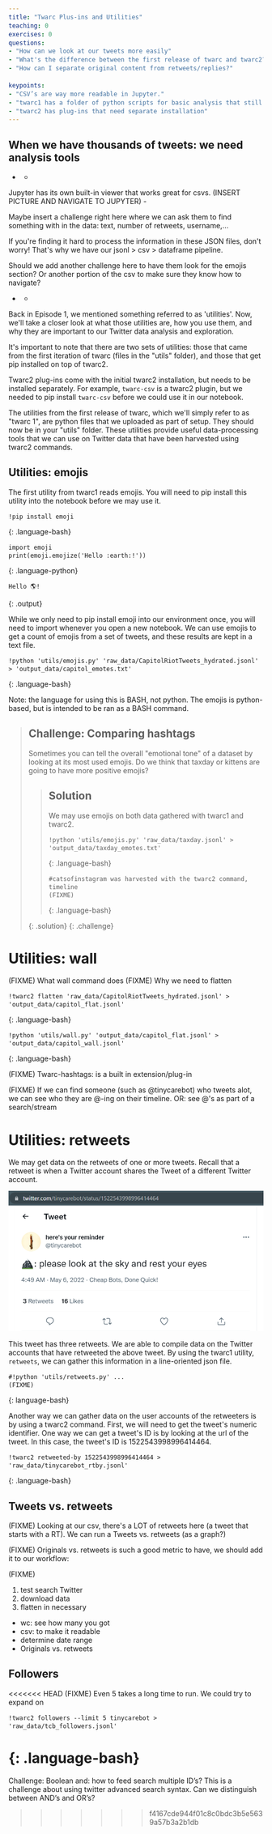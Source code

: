 ```yaml
---
title: "Twarc Plus-ins and Utilities"
teaching: 0
exercises: 0
questions:
- "How can we look at our tweets more easily"
- "What's the difference between the first release of twarc and twarc2?"
- "How can I separate original content from retweets/replies?"

keypoints:
- "CSV’s are way more readable in Jupyter."
- "twarc1 has a folder of python scripts for basic analysis that still work, but you need to retrieve them."
- "twarc2 has plug-ins that need separate installation"
---
```


## When we have thousands of tweets: we need analysis tools

- -
Jupyter has its own built-in viewer that works great for csvs. (INSERT PICTURE AND
NAVIGATE TO JUPYTER) -

Maybe insert a challenge right here where we can ask them to find
something with in the data: text, number of retweets, username,...

If you're finding it hard to process the information in these
JSON files, don't worry! That's why we have our jsonl > csv >
dataframe pipeline.


Should we add another challenge here to have them look for the
emojis section? Or another portion of the csv to make sure
they know how to navigate?
- -

Back in Episode 1, we mentioned something referred to as
'utilities'. Now, we'll take a closer look at what those
utilities are, how you use them, and why they are important to
our Twitter data analysis and exploration.

It's important to note that there are two sets of
utilities: those that came from the first iteration of twarc (files in the "utils" folder), and those that get pip installed on top
of twarc2.

Twarc2 plug-ins come with the initial twarc2 installation, but needs to be installed separately. For example, `twarc-csv` is a twarc2 plugin,
but we needed to pip install `twarc-csv` before we could use it in our notebook.

The utilities from the first release of twarc, which we'll simply refer to as "twarc 1", are python files that we uploaded as part
of setup. They should now be in your "utils" folder. These utilities provide useful data-processing tools that we can use on Twitter data that have been harvested using twarc2 commands.

## Utilities: emojis

The first utility from twarc1 reads emojis. You will need to pip install this utility into the notebook before we may use it.

~~~
!pip install emoji
~~~
{: .language-bash}

~~~
import emoji
print(emoji.emojize('Hello :earth:!'))
~~~
{: .language-python}

~~~
Hello 🌎!
~~~
{: .output}

While we only need to pip install emoji into our environment once, you will need to import whenever you open a new notebook.
We can use emojis to get a count of emojis from a set of tweets, and these results are kept in a text file.

~~~
!python 'utils/emojis.py' 'raw_data/CapitolRiotTweets_hydrated.jsonl' > 'output_data/capitol_emotes.txt'
~~~
{: .language-bash}

Note: the language for using this is BASH, not python. The emojis is python-based, but is intended to be ran as a BASH command.

> ## Challenge: Comparing hashtags
> Sometimes you can tell the overall "emotional tone" of a dataset
> by looking at its most used emojis. Do we think that taxday
> or kittens are going to have more positive emojis?
>
> > ## Solution
> > We may use emojis on both data gathered with twarc1 and twarc2.
> > ~~~
> > !python 'utils/emojis.py' 'raw_data/taxday.jsonl' > 'output_data/taxday_emotes.txt'
> > ~~~
> > {: .language-bash}
> >
> > ~~~
> > #catsofinstagram was harvested with the twarc2 command, timeline
> > (FIXME)
> > ~~~
> > {: .language-bash}
> >
> {: .solution}
{: .challenge}

# Utilities: wall

(FIXME) What wall command does
(FIXME) Why we need to flatten

~~~
!twarc2 flatten 'raw_data/CapitolRiotTweets_hydrated.jsonl' > 'output_data/capitol_flat.jsonl'
~~~
{: .language-bash}

~~~
!python 'utils/wall.py' 'output_data/capitol_flat.jsonl' > 'output_data/capitol_wall.jsonl'
~~~
{: .language-bash}


(FIXME) Twarc-hashtags: is a built in extension/plug-in


(FIXME) If we can find someone (such as @tinycarebot) who
tweets alot, we can see who they are
@-ing on their timeline. OR: see @'s as part of a search/stream

# Utilities: retweets

We may get data on the retweets of one or more tweets. Recall that a retweet is when a Twitter account shares the Tweet of a different Twitter account.

![tiny care bot's tweet that has three retweets](../fig/tcb_tweet.png)

This tweet has three retweets. We are able to compile data on the Twitter accounts that have retweeted the above tweet. By using the twarc1 utility, `retweets`, we can gather this information in a line-oriented json file.

~~~
#!python 'utils/retweets.py' ...
(FIXME)
~~~
{: language-bash}

Another way we can gather data on the user accounts of the retweeters is by using a twarc2 command. First, we will need to get the tweet's numeric identifier. One way we can get a tweet's ID is by looking at the url of the tweet. In this case, the tweet's ID is 1522543998996414464.

~~~
!twarc2 retweeted-by 1522543998996414464 > 'raw_data/tinycarebot_rtby.jsonl'
~~~
{: .language-bash}

## Tweets vs. retweets

(FIXME) Looking at our csv, there's a LOT of retweets here (a tweet that
starts with a RT). We can run a Tweets vs. retweets (as a graph?)

(FIXME) Originals vs. retweets is such a good metric to have, we
should add it to our workflow:

(FIXME)
1. test search Twitter
1. download data
1. flatten in necessary
- wc: see how many you got
- csv: to make it readable
- determine date range
- Originals vs. retweets

## Followers

<<<<<<< HEAD
(FIXME) Even 5 takes a long time to run. We could try to expand on
~~~
!twarc2 followers --limit 5 tinycarebot >  'raw_data/tcb_followers.jsonl'
~~~
{: .language-bash}
=======
Challenge: Boolean and: how to feed search multiple ID’s? This is a challenge
about using twitter advanced search syntax. Can we distinguish between AND’s and
OR’s?

>>>>>>> f4167cde944f01c8c0bdc3b5e5639a57b3a2b1db
